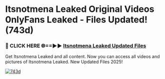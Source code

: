 # Itsnotmena Leaked Original Videos 0nlyFans Leaked - Files Updated! (743d)

<h3>🔴 CLICK HERE 🌐==►► <a href="https://tinyurl.com/ehrbuxhb" rel="nofollow">Itsnotmena Leaked Updated Files</a></h3>

Get Itsnotmena Leaked and all content. Now you can access all videos and pictures of Itsnotmena Leaked. New Updated Files 2025!

[![743d](https://i.imgur.com/lVYEuWS.gif)](https://tinyurl.com/ehrbuxhb)
